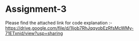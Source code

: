 # Assignment-3

Please find the attached link for code explanation :- https://drive.google.com/file/d/1Ijob7RhJqqyobEzRfsMcWMy-71ETxnid/view?usp=sharing
